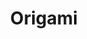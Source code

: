 ---
layout: post
title: "Origami"
category: portfolio
tags: illustration
thumbnail: /portfolio/thumbs/reddit.jpg
full: /portfolio/full/reddit.jpg
orientation: portrait
medium: Dog-earred Book Pages
description: Oh the things that we do for that sweet sweet karma. This was created in 2011, for the content aggregation site 'Reddit'. This was prior to the Barnes and Noble bookfolding craze, and was done entirely by hand without pre-printed guides.
---
